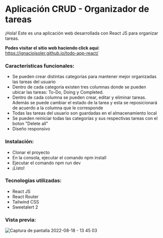# Aplicación CRUD - Organizador de tareas

¡Hola! Este es una aplicación web desarrollada con React JS para organizar tareas.

**Podes visitar el sitio web haciendo click aquí**: https://ignaciojsoler.github.io/todo-app-react/

### Características funcionales:
- Se pueden crear distintas categorías para mantener mejor organizadas las tareas del usuario
- Dentro de cada categoría existen tres columnas donde se pueden ubicar las tareas: To-Do, Doing y Completed.
- Dentro de cada columna se pueden crear, editar y eliminar tareas. Además se puede cambiar el estado de la tarea y esta se reposicionará de acuerdo a la columna que le corresponde
- Todas las tareas del usuario son guardadas en el almacenamiento local
- Se pueden reiniciar todas las categorías y sus respectivas tareas con el boton "Delete all"
- Diseño responsivo


### Instalación:
- Clonar el proyecto
- En la consola, ejecutar el comando npm install
- Ejecutar el comando npm run dev
- ¡Listo!

### Tecnologías utilizadas:
- React JS
- React Router
- Tailwind CSS
- Sweetalert 2


### Vista previa:
![Captura de pantalla 2022-08-18 - 13 45 03](https://user-images.githubusercontent.com/70725223/185450007-898405f0-804b-4af4-8fa4-cafb850c10dd.png)

